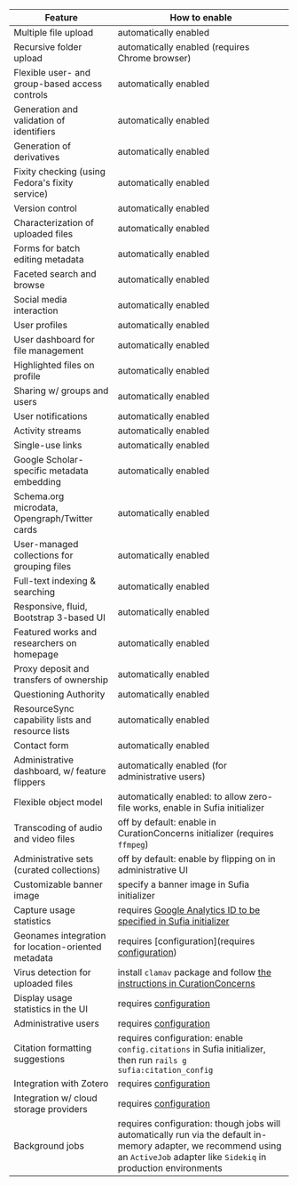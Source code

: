 | Feature | How to enable |
| ------- | ------------- |
| Multiple file upload | automatically enabled |
| Recursive folder upload | automatically enabled (requires Chrome browser)
| Flexible user- and group-based access controls | automatically enabled |
| Generation and validation of identifiers | automatically enabled |
| Generation of derivatives | automatically enabled |
| Fixity checking (using Fedora's fixity service) | automatically enabled |
| Version control | automatically enabled |
| Characterization of uploaded files | automatically enabled |
| Forms for batch editing metadata | automatically enabled |
| Faceted search and browse | automatically enabled |
| Social media interaction | automatically enabled |
| User profiles | automatically enabled |
| User dashboard for file management | automatically enabled |
| Highlighted files on profile | automatically enabled |
| Sharing w/ groups and users | automatically enabled |
| User notifications | automatically enabled |
| Activity streams | automatically enabled |
| Single-use links | automatically enabled |
| Google Scholar-specific metadata embedding | automatically enabled |
| Schema.org microdata, Opengraph/Twitter cards | automatically enabled |
| User-managed collections for grouping files | automatically enabled |
| Full-text indexing & searching | automatically enabled |
| Responsive, fluid, Bootstrap 3-based UI | automatically enabled |
| Featured works and researchers on homepage | automatically enabled |
| Proxy deposit and transfers of ownership | automatically enabled |
| Questioning Authority | automatically enabled |
| ResourceSync capability lists and resource lists | automatically enabled |
| Contact form | automatically enabled |
| Administrative dashboard, w/ feature flippers | automatically enabled (for administrative users) |
| Flexible object model | automatically enabled: to allow zero-file works, enable in Sufia initializer |
| Transcoding of audio and video files | off by default: enable in CurationConcerns initializer (requires `ffmpeg`) |
| Administrative sets (curated collections) | off by default: enable by flipping on in administrative UI |
| Customizable banner image | specify a banner image in Sufia initializer |
| Capture usage statistics | requires [Google Analytics ID to be specified in Sufia initializer](https://github.com/projecthydra/sufia/wiki/Sufia-Management-Guide#capturing-usage) |
| Geonames integration for location-oriented metadata | requires [configuration](requires [configuration](https://github.com/projecthydra/sufia/wiki/Sufia-Management-Guide#geonames)) |
| Virus detection for uploaded files | install `clamav` package and follow [the instructions in CurationConcerns](https://github.com/projecthydra/curation_concerns#virus-detection) |
| Display usage statistics in the UI | requires [configuration](https://github.com/projecthydra/sufia/wiki/Sufia-Management-Guide#displaying-usage-in-the-ui) |
| Administrative users | requires [configuration](https://github.com/projecthydra/sufia/wiki/Making-Admin-Users-in-Sufia) |
| Citation formatting suggestions | requires configuration: enable `config.citations` in Sufia initializer, then run `rails g sufia:citation_config` |
| Integration with Zotero | requires [configuration](https://github.com/projecthydra/sufia/wiki/Sufia-Management-Guide#zotero-integration) |
| Integration w/ cloud storage providers | requires [configuration](https://github.com/projecthydra/sufia/wiki/Sufia-Management-Guide#integration-with-dropbox-box-etc) |
| Background jobs | requires configuration: though jobs will automatically run via the default in-memory adapter, we recommend using an `ActiveJob` adapter like `Sidekiq` in production environments |
